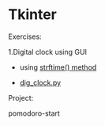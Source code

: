 # Tkinter

Exercises:

1.Digital clock using GUI

* using [strftime() method](https://www.w3schools.com/python/python_datetime.asp)

* [dig_clock.py](https://github.com/priyanka-111-droid/100daysofcode/blob/main/Day028/dig_clock.py)


Project:

pomodoro-start